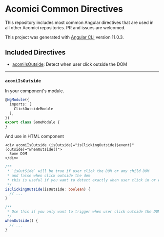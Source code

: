 # Acomici Common Directives

This repository includes most common Angular directives that are used in all other Acomici repositories. PR and issues are welcomed.

This project was generated with [Angular CLI](https://github.com/angular/angular-cli) version 11.0.3.

## Included Directives

- [acomiIsOutside](#acomiisoutside): Detect when user click outside the DOM

---

### `acomiIsOutside`

In your component's module.

```typescript
@NgModule({
  imports: [
    ClickOutsideModule
  ],
})
export class SomeModule {
}
```
And use in HTML component

```angular2html
<div acomiIsOutside (isOutside)="isClickingOutside($event)" (outside)="whenOutside()">
  Some DOM
</div>
```

```typescript
/**
 * `isOutSide` will be true if user click the DOM or any child DOM 
 * and false when click outside the dom 
 * this is useful if you want to detect exactly when user click in or outside the DOM.
 */
isClickingOutside(isOutside: boolean) {
  // ...
}

/**
 * Use this if you only want to trigger when user click outside the DOM.
 */
whenOutside() {
  // ...
}
```
